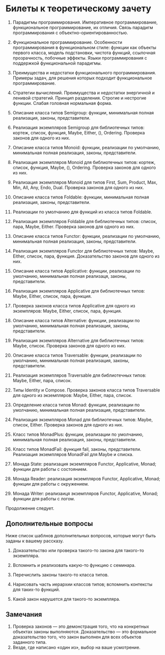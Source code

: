 # Билеты к теоретическому зачету

1. Парадигмы программирования. Императивное программирование, функциональное программирование, их отличия. Связь парадигм программирования с объектно-ориентированностью. 

1. Функциональное программирование. Особенности программирования в функциональном стиле: функции как объекты первого класса, модель подстановки, чистота функций, ссылочная прозрачность, побочные эффекты. Языки программирования с поддержкой функциональной парадигмы.

1. Преимущества и недостатки функционального программирования. Примеры задач, для решения которых подходит функциональное программирование.

1. Стратегии вычислений. Преимущества и недостатки энергичной и ленивой стратегий. Принцип разделения. Строгие и нестрогие функции. Слабая головная нормальная форма.

1. Описание класса типов Semigroup: функции, минимальная полная реализация, законы, представители.

1. Реализация экземпляров Semigroup для библиотечных типов: кортеж, список, функция, Maybe, Either, (), Ordering. Проверка законов для одного из них.

1. Описание класса типов Monoid: функции, реализации по умолчанию, минимальная полная реализация, законы, представители.

1. Реализация экземпляров Monoid для библиотечных типов: кортеж, список, функция, Maybe, (), Ordering. Проверка законов для одного из них.

1. Реализация экземпляров Monoid для типов First, Sum, Product, Max, Min, All, Any, Endo, Dual. Проверка законов для одного из них.

1. Описание класса типов Foldable: функции, минимальная полная реализация, законы, представители.

1. Реализации по умолчанию для функций из класса типов Foldable.

1. Реализация экземпляров Foldable для библиотечных типов: список, пара, Maybe, Either. Проверка законов для одного из них.

1. Описание класса типов Functor: функции, реализации по умолчанию, минимальная полная реализация, законы, представители.

1. Реализация экземпляров Functor для библиотечных типов: Maybe, Either, список, пара, функция. Доказательство законов для одного из них.

1. Описание класса типов Applicative: функции, реализации по умолчанию, минимальная полная реализаця, законы, представители.

1. Реализация экземпляров Applicative для библиотечных типов: Maybe, Either, список, пара, функция.

1. Проверка законов класса типов Applicative для одного из экземпляров: Maybe, Either, список, пара, функция.

1. Описание класса типов Alternative: функции, реализации по умолчанию, минимальная полная реализация, законы, представители.

1. Реализация экземпляров Alternative для библиотечных типов: Maybe, список. Проверка законов для одного из них.

1. Описание класса типов Traversable: функции, реализации по умолчанию, минимальная полная реализация, законы, представители.

1. Реализация экземпляров Traversable для библиотечных типов: Maybe, Either, пара, список.

1. Типы Identity и Compose. Проверка законов класса типов Traversable для одного из экземпляров: Maybe, Either, пара, список.

1. Определение класса типов Monad: функции, реализации по умолчанию, минимальная полная реализация, представители. 

1. Реализация экземпляров Monad для библиотечных типов: Maybe, список, Either. Проверка законов для одного из них.

1. Класс типов MonadPlus: функции, реализации по умолчанию, минимальная полная реализация, законы, представители.

1. Класс типов MonadFail: функция fail, законы, представители. Реализация экземпляров MonadFail для Maybe и списка.

1. Монада State: реализация экземпляров Functor, Applicative, Monad; функции для работы с состоянием.

1. Монада Reader: реализация экземпляров Functor, Applicative, Monad; функции для работы с окружением.

1. Монада Writer: реализаиця экземпляров Functor, Applicative, Monad; функции для работы с логом.

Продолжение следует.

## Дополнительные вопросы

Ниже список шаблнов дополнительных вопросов, которые могут быть заданы к вашему рассказу.

1. Доказательство или проверка такого-то закона для такого-то экземпляра.

1. Вспомнить и реализовать какую-то функцию с семинара.

1. Перечислить законы такого-то класса типов.

1. Нарисовать часть иерархии классов типов; вспомнить контексты для таких-то функций.

1. Какой закон нарушется для такого-то экземпляра.

## Замечания

1. Проверка законов — это демонстрация того, что на конкретных объектах законы выполняются. Доказательство — это формальное доказательство того, что закон выполнен для всех объектов заданного типа.
1. Везде, где написано «один из», выбор на ваше усмотрение.
